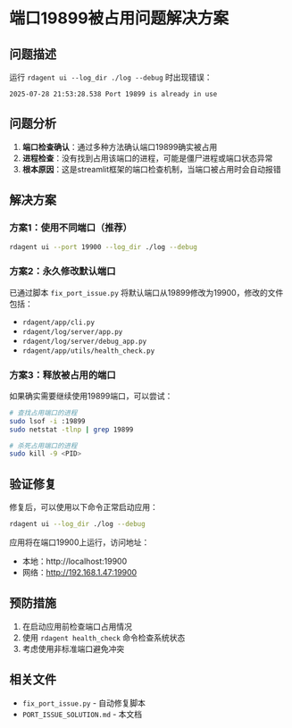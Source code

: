 # 端口19899被占用问题解决方案

## 问题描述
运行 `rdagent ui --log_dir ./log --debug` 时出现错误：
```
2025-07-28 21:53:28.538 Port 19899 is already in use
```

## 问题分析
1. **端口检查确认**：通过多种方法确认端口19899确实被占用
2. **进程检查**：没有找到占用该端口的进程，可能是僵尸进程或端口状态异常
3. **根本原因**：这是streamlit框架的端口检查机制，当端口被占用时会自动报错

## 解决方案

### 方案1：使用不同端口（推荐）
```bash
rdagent ui --port 19900 --log_dir ./log --debug
```

### 方案2：永久修改默认端口
已通过脚本 `fix_port_issue.py` 将默认端口从19899修改为19900，修改的文件包括：
- `rdagent/app/cli.py`
- `rdagent/log/server/app.py`
- `rdagent/log/server/debug_app.py`
- `rdagent/app/utils/health_check.py`

### 方案3：释放被占用的端口
如果确实需要继续使用19899端口，可以尝试：
```bash
# 查找占用端口的进程
sudo lsof -i :19899
sudo netstat -tlnp | grep 19899

# 杀死占用端口的进程
sudo kill -9 <PID>
```

## 验证修复
修复后，可以使用以下命令正常启动应用：
```bash
rdagent ui --log_dir ./log --debug
```

应用将在端口19900上运行，访问地址：
- 本地：http://localhost:19900
- 网络：http://192.168.1.47:19900

## 预防措施
1. 在启动应用前检查端口占用情况
2. 使用 `rdagent health_check` 命令检查系统状态
3. 考虑使用非标准端口避免冲突

## 相关文件
- `fix_port_issue.py` - 自动修复脚本
- `PORT_ISSUE_SOLUTION.md` - 本文档 